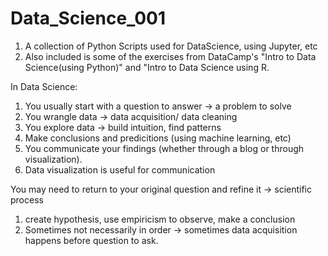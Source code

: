 # Data_Science_001
1. A collection of Python Scripts used for DataScience, using Jupyter, etc
2. Also included is some of the exercises from DataCamp's "Intro to Data Science(using Python)" and "Intro to Data Science using R. 



In Data Science:

1. You usually start with a question to answer -> a problem to solve
2. You wrangle data -> data acquisition/ data cleaning
3. You explore data -> build intuition, find patterns
4. Make conclusions and predicitions (using machine learning, etc)
5. You communicate your findings (whether through a blog or through visualization).
  1. Data visualization is useful for communication

You may need to return to your original question and refine it -> scientific process
1. create hypothesis, use empiricism to observe, make a conclusion
2. Sometimes not necessarily in order -> sometimes data acquisition happens before question to ask.

